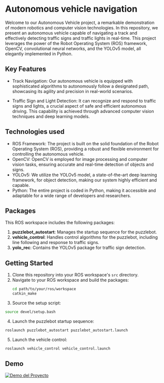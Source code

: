 # Autonomous vehicle navigation

Welcome to our Autonomous Vehicle project, a remarkable demonstration of modern robotics and computer vision technologies. In this repository, we present an autonomous vehicle capable of navigating a track and effectively detecting traffic signs and traffic lights in real-time. This project leverages the power of the Robot Operating System (ROS) framework, OpenCV, convolutional neural networks, and the YOLOv5 model, all elegantly implemented in Python.

## Key Features

* Track Navigation: Our autonomous vehicle is equipped with sophisticated algorithms to autonomously follow a designated path, showcasing its agility and precision in real-world scenarios.

* Traffic Sign and Light Detection: It can recognize and respond to traffic signs and lights, a crucial aspect of safe and efficient autonomous driving. This capability is achieved through advanced computer vision techniques and deep learning models.

## Technologies used

* ROS Framework: The project is built on the solid foundation of the Robot Operating System (ROS), providing a robust and flexible environment for controlling the autonomous vehicle.
* OpenCV: OpenCV is employed for image processing and computer vision tasks, ensuring accurate and real-time detection of objects and signs.
* YOLOv5: We utilize the YOLOv5 model, a state-of-the-art deep learning framework, for object detection, making our system highly efficient and capable.
* Python: The entire project is coded in Python, making it accessible and adaptable for a wide range of developers and researchers.


## Packages
This ROS workspace includes the following packages:
1. **puzzlebot_autostart**: Manages the startup sequence for the puzzlebot.
2. **vehicle_control**: Handles control algorithms for the puzzlebot, including line following and response to traffic signs.
3. **yolo_rec**: Contains the YOLOv5 package for traffic sign detection.

## Getting Started
1. Clone this repository into your ROS workspace's `src` directory.
2. Navigate to your ROS workspace and build the packages:
   ```bash
   cd path/to/your/ros/workspace
   catkin_make
   ```
3. Source the setup script:
```bash
source devel/setup.bash
```
4. Launch the puzzlebot startup sequence:
```bash
roslaunch puzzlebot_autostart puzzlebot_autostart.launch
```
5. Launch the vehicle control:
``` bash
roslaunch vehicle_control vehicle_control.launch
```

## Demo
[![Demo del Proyecto](http://img.youtube.com/vi/bmP49zlKMyg/0.jpg)](https://www.youtube.com/watch?v=bmP49zlKMyg)

